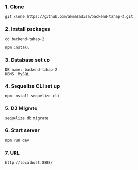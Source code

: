 ### 1. Clone
```
git clone https://github.com/akmaladisa/backend-tahap-2.git
```

### 2. Install packages
```
cd backend-tahap-2
```
```
npm install
```

### 3. Database set up
```
DB name: backend-tahap-2
DBMS: MySQL
```

### 4. Sequelize CLI set up
```
npm install sequelize-cli
```

### 5. DB Migrate
```
sequelize db:migrate 
```

### 6. Start server
```
npm run dev
```

### 7. URL
```
http://localhost:8888/
```
